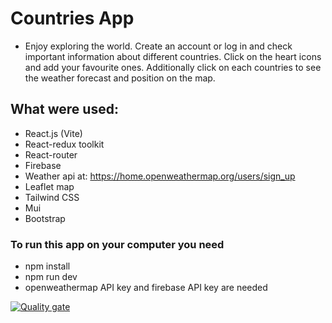 # Countries App

- Enjoy exploring the world. Create an account or log in and check important information about different countries. Click on the heart icons and add your favourite ones. Additionally click on each countries to see the weather forecast and position on the map.

## What were used:

- React.js (Vite)
- React-redux toolkit
- React-router
- Firebase
- Weather api at: https://home.openweathermap.org/users/sign_up
- Leaflet map
- Tailwind CSS
- Mui
- Bootstrap


### To run this app on your computer you need

 - npm install
 - npm run dev
 - openweathermap API key and firebase API key are needed

[![Quality gate](https://sonarcloud.io/api/project_badges/quality_gate?project=AlonaCh_countriesAppBC)](https://sonarcloud.io/summary/new_code?id=AlonaCh_countriesAppBC)
